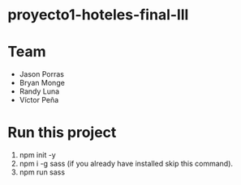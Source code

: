 # proyecto1-hoteles-final-lll

# Team
* Jason Porras
* Bryan Monge
* Randy Luna
* Víctor Peña

# Run this project
1. npm init -y
2. npm i -g sass (if you already have installed skip this command).
3. npm run sass


